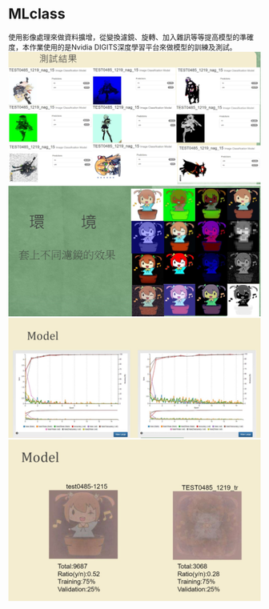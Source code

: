 MLclass
============
使用影像處理來做資料擴增，從變換濾鏡、旋轉、加入雜訊等等提高模型的準確度，本作業使用的是Nvidia DIGITS深度學習平台來做模型的訓練及測試。
![](https://github.com/alanhc/MLclass/blob/master/ml%20(1).jpg)
![](https://github.com/alanhc/MLclass/blob/master/ml%20(2).jpg)
![](https://github.com/alanhc/MLclass/blob/master/ml%20(3).jpg)
![](https://github.com/alanhc/MLclass/blob/master/ml%20(4).jpg)
